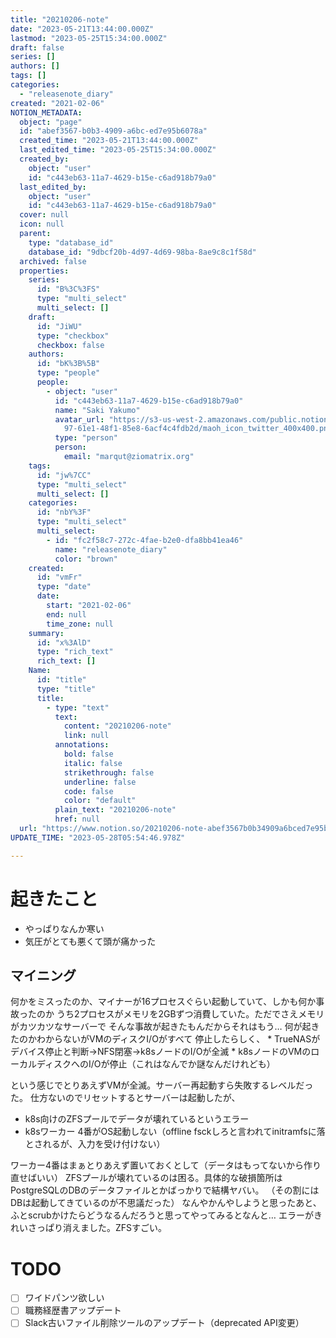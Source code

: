```yaml
---
title: "20210206-note"
date: "2023-05-21T13:44:00.000Z"
lastmod: "2023-05-25T15:34:00.000Z"
draft: false
series: []
authors: []
tags: []
categories:
  - "releasenote_diary"
created: "2021-02-06"
NOTION_METADATA:
  object: "page"
  id: "abef3567-b0b3-4909-a6bc-ed7e95b6078a"
  created_time: "2023-05-21T13:44:00.000Z"
  last_edited_time: "2023-05-25T15:34:00.000Z"
  created_by:
    object: "user"
    id: "c443eb63-11a7-4629-b15e-c6ad918b79a0"
  last_edited_by:
    object: "user"
    id: "c443eb63-11a7-4629-b15e-c6ad918b79a0"
  cover: null
  icon: null
  parent:
    type: "database_id"
    database_id: "9dbcf20b-4d97-4d69-98ba-8ae9c8c1f58d"
  archived: false
  properties:
    series:
      id: "B%3C%3FS"
      type: "multi_select"
      multi_select: []
    draft:
      id: "JiWU"
      type: "checkbox"
      checkbox: false
    authors:
      id: "bK%3B%5B"
      type: "people"
      people:
        - object: "user"
          id: "c443eb63-11a7-4629-b15e-c6ad918b79a0"
          name: "Saki Yakumo"
          avatar_url: "https://s3-us-west-2.amazonaws.com/public.notion-static.com/3ad1c4\
            97-61e1-48f1-85e8-6acf4c4fdb2d/maoh_icon_twitter_400x400.png"
          type: "person"
          person:
            email: "marqut@ziomatrix.org"
    tags:
      id: "jw%7CC"
      type: "multi_select"
      multi_select: []
    categories:
      id: "nbY%3F"
      type: "multi_select"
      multi_select:
        - id: "fc2f58c7-272c-4fae-b2e0-dfa8bb41ea46"
          name: "releasenote_diary"
          color: "brown"
    created:
      id: "vmFr"
      type: "date"
      date:
        start: "2021-02-06"
        end: null
        time_zone: null
    summary:
      id: "x%3AlD"
      type: "rich_text"
      rich_text: []
    Name:
      id: "title"
      type: "title"
      title:
        - type: "text"
          text:
            content: "20210206-note"
            link: null
          annotations:
            bold: false
            italic: false
            strikethrough: false
            underline: false
            code: false
            color: "default"
          plain_text: "20210206-note"
          href: null
  url: "https://www.notion.so/20210206-note-abef3567b0b34909a6bced7e95b6078a"
UPDATE_TIME: "2023-05-28T05:54:46.978Z"

---
```

<link rel="stylesheet" href="https://cdn.jsdelivr.net/npm/katex@0.16.2/dist/katex.min.css" integrity="sha384-bYdxxUwYipFNohQlHt0bjN/LCpueqWz13HufFEV1SUatKs1cm4L6fFgCi1jT643X" crossorigin="anonymous">


# 起きたこと

- やっぱりなんか寒い
- 気圧がとても悪くて頭が痛かった

## マイニング


何かをミスったのか、マイナーが16プロセスぐらい起動していて、しかも何か事故ったのか うち2プロセスがメモリを2GBずつ消費していた。ただでさえメモリがカツカツなサーバーで そんな事故が起きたもんだからそれはもう… 何が起きたのかわからないがVMのディスクI/Oがすべて 停止したらしく、 * TrueNASがデバイス停止と判断→NFS閉塞→k8sノードのI/Oが全滅 * k8sノードのVMのローカルディスクへのI/Oが停止（これはなんでか謎なんだけれども）


という感じでとりあえずVMが全滅。サーバー再起動すら失敗するレベルだった。 仕方ないのでリセットするとサーバーは起動したが、

- k8s向けのZFSプールでデータが壊れているというエラー
- k8sワーカー 4番がOS起動しない（offline fsckしろと言われてinitramfsに落とされるが、入力を受け付けない）

ワーカー4番はまぁとりあえず置いておくとして（データはもってないから作り直せばいい） ZFSプールが壊れているのは困る。具体的な破損箇所はPostgreSQLのDBのデータファイルとかばっかりで結構ヤバい。 （その割にはDBは起動してきているのが不思議だった） なんやかんやしようと思ったあと、ふとscrubかけたらどうなるんだろうと思ってやってみるとなんと… エラーがきれいさっぱり消えました。ZFSすごい。


# TODO

- [ ] ワイドパンツ欲しい
- [ ] 職務経歴書アップデート
- [ ] Slack古いファイル削除ツールのアップデート（deprecated API変更）
